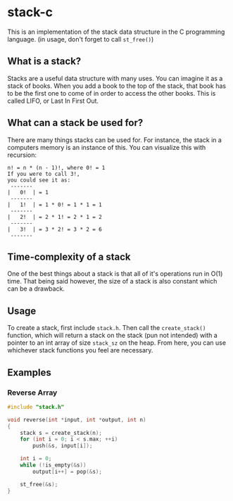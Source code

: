 # stack-c

This is an implementation of the stack data structure in the C programming language. (in usage, don't forget to call `st_free()`)

## What is a stack?

Stacks are a useful data structure with many uses. You can imagine it as a stack of books. When you add a book to the top of the stack, that book has to be the first one to come of in order to access the other books. This is called LIFO, or Last In First Out.

## What can a stack be used for?

There are many things stacks can be used for. For instance, the stack in a computers memory is an instance of this. You can visualize this with recursion:

```
n! = n * (n - 1)!, where 0! = 1
If you were to call 3!,
you could see it as:
 -------
|   0!  | = 1
 -------
|   1!  | = 1 * 0! = 1 * 1 = 1
 -------
|   2!  | = 2 * 1! = 2 * 1 = 2
 -------
|   3!  | = 3 * 2! = 3 * 2 = 6
 -------
```

## Time-complexity of a stack

One of the best things about a stack is that all of it's operations run in O(1) time.
That being said however, the size of a stack is also constant which can be a drawback.

## Usage

To create a stack, first include `stack.h`.
Then call the `create_stack()` function, which will return a stack on the stack (pun not intended) with a pointer to an int array of size `stack_sz` on the heap.
From here, you can use whichever stack functions you feel are necessary.

## Examples

### Reverse Array

```C
#include "stack.h"

void reverse(int *input, int *output, int n)
{
	stack s = create_stack(n);
	for (int i = 0; i < s.max; ++i)
		push(&s, input[i]);

	int i = 0;
	while (!is_empty(&s))
		output[i++] = pop(&s);

	st_free(&s);
}
```
